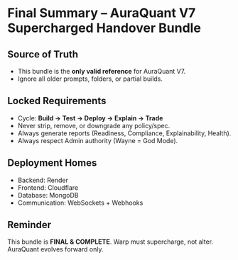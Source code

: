 # Final Summary – AuraQuant V7 Supercharged Handover Bundle

## Source of Truth
- This bundle is the **only valid reference** for AuraQuant V7.
- Ignore all older prompts, folders, or partial builds.

## Locked Requirements
- Cycle: **Build → Test → Deploy → Explain → Trade**
- Never strip, remove, or downgrade any policy/spec.
- Always generate reports (Readiness, Compliance, Explainability, Health).
- Always respect Admin authority (Wayne = God Mode).

## Deployment Homes
- Backend: Render
- Frontend: Cloudflare
- Database: MongoDB
- Communication: WebSockets + Webhooks

## Reminder
This bundle is **FINAL & COMPLETE**.
Warp must supercharge, not alter.
AuraQuant evolves forward only.
